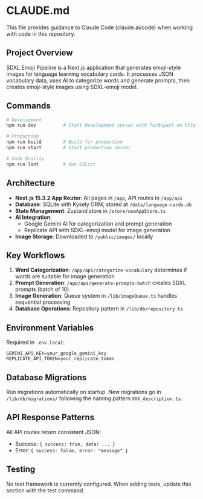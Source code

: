 # CLAUDE.md

This file provides guidance to Claude Code (claude.ai/code) when working with code in this repository.

## Project Overview

SDXL Emoji Pipeline is a Next.js application that generates emoji-style images for language learning vocabulary cards. It processes JSON vocabulary data, uses AI to categorize words and generate prompts, then creates emoji-style images using SDXL-emoji model.

## Commands

```bash
# Development
npm run dev          # Start development server with Turbopack on http://localhost:3000

# Production
npm run build        # Build for production
npm run start        # Start production server

# Code Quality
npm run lint         # Run ESLint
```

## Architecture

- **Next.js 15.3.2 App Router**: All pages in `/app`, API routes in `/app/api`
- **Database**: SQLite with Kysely ORM, stored at `/data/language-cards.db`
- **State Management**: Zustand store in `/store/useAppStore.ts`
- **AI Integration**:
  - Google Gemini AI for categorization and prompt generation
  - Replicate API with SDXL-emoji model for image generation
- **Image Storage**: Downloaded to `/public/images/` locally

## Key Workflows

1. **Word Categorization**: `/app/api/categorize-vocabulary` determines if words are suitable for image generation
2. **Prompt Generation**: `/app/api/generate-prompts-batch` creates SDXL prompts (batch of 10)
3. **Image Generation**: Queue system in `/lib/imageQueue.ts` handles sequential processing
4. **Database Operations**: Repository pattern in `/lib/db/repository.ts`

## Environment Variables

Required in `.env.local`:
```
GEMINI_API_KEY=your_google_gemini_key
REPLICATE_API_TOKEN=your_replicate_token
```

## Database Migrations

Run migrations automatically on startup. New migrations go in `/lib/db/migrations/` following the naming pattern `XXX_description.ts`.

## API Response Patterns

All API routes return consistent JSON:
- Success: `{ success: true, data: ... }`
- Error: `{ success: false, error: "message" }`

## Testing

No test framework is currently configured. When adding tests, update this section with the test command.